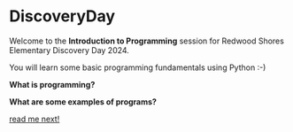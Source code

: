 # DiscoveryDay
Welcome to the **Introduction to Programming** session for Redwood Shores Elementary 
Discovery Day 2024.

You will learn some basic programming fundamentals using Python :-)

**What is programming?**

**What are some examples of programs?**

[read me next!](READMENEXT.md)


